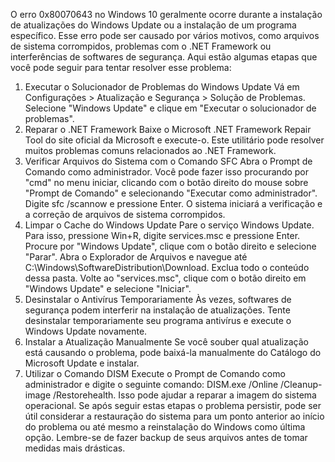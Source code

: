 O erro 0x80070643 no Windows 10 geralmente ocorre durante a instalação de atualizações do Windows Update ou a instalação de um programa específico. Esse erro pode ser causado por vários motivos, como arquivos de sistema corrompidos, problemas com o .NET Framework ou interferências de softwares de segurança. Aqui estão algumas etapas que você pode seguir para tentar resolver esse problema:

1. Executar o Solucionador de Problemas do Windows Update
Vá em Configurações > Atualização e Segurança > Solução de Problemas.
Selecione "Windows Update" e clique em "Executar o solucionador de problemas".
2. Reparar o .NET Framework
Baixe o Microsoft .NET Framework Repair Tool do site oficial da Microsoft e execute-o. Este utilitário pode resolver muitos problemas comuns relacionados ao .NET Framework.
3. Verificar Arquivos do Sistema com o Comando SFC
Abra o Prompt de Comando como administrador. Você pode fazer isso procurando por "cmd" no menu iniciar, clicando com o botão direito do mouse sobre "Prompt de Comando" e selecionando "Executar como administrador".
Digite sfc /scannow e pressione Enter. O sistema iniciará a verificação e a correção de arquivos de sistema corrompidos.
4. Limpar o Cache do Windows Update
Pare o serviço Windows Update. Para isso, pressione Win+R, digite services.msc e pressione Enter. Procure por "Windows Update", clique com o botão direito e selecione "Parar".
Abra o Explorador de Arquivos e navegue até C:\Windows\SoftwareDistribution\Download. Exclua todo o conteúdo dessa pasta.
Volte ao "services.msc", clique com o botão direito em "Windows Update" e selecione "Iniciar".
5. Desinstalar o Antivírus Temporariamente
Às vezes, softwares de segurança podem interferir na instalação de atualizações. Tente desinstalar temporariamente seu programa antivírus e execute o Windows Update novamente.
6. Instalar a Atualização Manualmente
Se você souber qual atualização está causando o problema, pode baixá-la manualmente do Catálogo do Microsoft Update e instalar.
7. Utilizar o Comando DISM
Execute o Prompt de Comando como administrador e digite o seguinte comando: DISM.exe /Online /Cleanup-image /Restorehealth. Isso pode ajudar a reparar a imagem do sistema operacional.
Se após seguir estas etapas o problema persistir, pode ser útil considerar a restauração do sistema para um ponto anterior ao início do problema ou até mesmo a reinstalação do Windows como última opção. Lembre-se de fazer backup de seus arquivos antes de tomar medidas mais drásticas.
